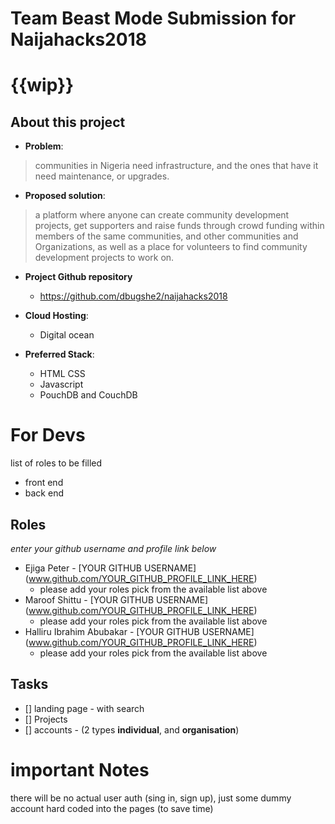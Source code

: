 # Team Beast Mode Submission for Naijahacks2018

# {{wip}}

## About this project


- __Problem__:
> communities in Nigeria need infrastructure, and the ones that have it need maintenance, or upgrades.

- __Proposed solution__:
> a platform where anyone can create community development projects, get supporters and raise funds through crowd funding within members of the same communities, and other communities and Organizations, as well as a place for volunteers to find community development projects to work on.

- __Project Github repository__

	+ https://github.com/dbugshe2/naijahacks2018

- __Cloud Hosting__:
	+ Digital ocean

- __Preferred Stack__:
    + HTML CSS
    + Javascript
    + PouchDB and CouchDB


# For Devs
list of roles to be filled

- front end
- back end

## Roles
*enter your github username and profile link below*

- Ejiga Peter - [YOUR GITHUB USERNAME] (www.github.com/YOUR_GITHUB_PROFILE_LINK_HERE)
	+ please add your roles pick from the available list above
- Maroof Shittu - [YOUR GITHUB USERNAME] (www.github.com/YOUR_GITHUB_PROFILE_LINK_HERE)
	+ please add your roles pick from the available list above
- Halliru Ibrahim Abubakar - [YOUR GITHUB USERNAME] (www.github.com/YOUR_GITHUB_PROFILE_LINK_HERE)
	+ please add your roles pick from the available list above

## Tasks

- [] landing page - with search
- [] Projects
- [] accounts - (2 types **individual**, and **organisation**)


# important Notes

there will be no actual user auth (sing in, sign up), just some dummy account hard coded into the pages (to save time)